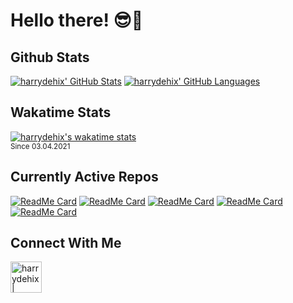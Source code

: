 # Hello there! 😎👋

## Github Stats

[![harrydehix' GitHub Stats](https://github-readme-stats.vercel.app/api?username=harrydehix&count_private=true&show_icons=true&include_all_commits=true&theme=dark&hide=stars)](https://github.com/harrydehix?tab=repositories)
[![harrydehix' GitHub Languages](https://github-readme-stats.vercel.app/api/top-langs/?username=harrydehix&theme=dark&langs_count=8)](https://github.com/harrydehix?tab=repositories)

## Wakatime Stats
[![harrydehix's wakatime stats](https://github-readme-stats.vercel.app/api/wakatime?username=harrydehix&theme=dark)](https://github.com/harrydehix)
<br><small>Since 03.04.2021</small>

## Currently Active Repos

[![ReadMe Card](https://github-readme-stats.vercel.app/api/pin/?username=harrydehix&repo=infix-postfix&show_owner=true&theme=dark)](https://github.com/harrydehix/infix-postfix)
[![ReadMe Card](https://github-readme-stats.vercel.app/api/pin/?username=harrydehix&repo=vantjs&show_owner=true&theme=dark)](https://github.com/harrydehix/vantjs)
[![ReadMe Card](https://github-readme-stats.vercel.app/api/pin/?username=harrydehix&repo=unitjs&show_owner=true&theme=dark)](https://github.com/harrydehix/unitjs)
[![ReadMe Card](https://github-readme-stats.vercel.app/api/pin/?username=harrydehix&repo=Colordventure&show_owner=true&theme=dark)](https://github.com/harrydehix/Colordventure)
[![ReadMe Card](https://github-readme-stats.vercel.app/api/pin/?username=harrydehix&repo=Cuno&show_owner=true&theme=dark)](https://github.com/harrydehix/Cuno)

## Connect With Me

[<img align="left" alt="harrydehix | GitHub" width="50px" src="https://cdn.jsdelivr.net/npm/simple-icons@v3/icons/github.svg" />][github]


[github]: https://github.com/harrydehix
